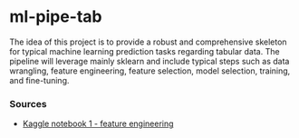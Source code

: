 # ml-pipe-tab
The idea of this project is to provide a robust and comprehensive skeleton for typical machine learning prediction tasks regarding tabular data. The pipeline will leverage mainly sklearn and include typical steps such as data wrangling, feature engineering, feature selection, model selection, training, and fine-tuning.


### Sources
- [Kaggle notebook 1 - feature engineering](https://www.kaggle.com/code/fk0728/feature-engineering-with-sklearn-pipelines)
